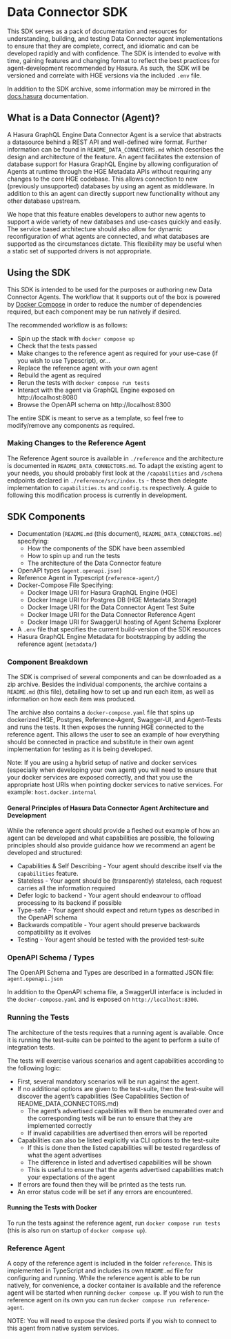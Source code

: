 # Data Connector SDK

This SDK serves as a pack of documentation and resources for understanding, building, and testing Data Connector agent implementations to ensure that they are complete, correct, and idiomatic and can be developed rapidly and with confidence. The SDK is intended to evolve with time, gaining features and changing format to reflect the best practices for agent-development recommended by Hasura. As such, the SDK will be versioned and correlate with HGE versions via the included `.env` file.

In addition to the SDK archive, some information may be mirrored in the [docs.hasura](https://hasura.io/docs/latest/graphql/core/index/) documentation.


## What is a Data Connector (Agent)?

A Hasura GraphQL Engine Data Connector Agent is a service that abstracts a datasource behind a REST API and well-defined wire format. Further information can be found in `README_DATA_CONNECTORS.md` which describes the design and architecture of the feature. An agent facilitates the extension of database support for Hasura GraphQL Engine by allowing configuration of Agents at runtime through the HGE Metadata APIs without requiring any changes to the core HGE codebase. This allows connection to new (previously unsupported) databases by using an agent as middleware. In addition to this an agent can directly support new functionality without any other database upstream.

We hope that this feature enables developers to author new agents to support a wide variety of new databases and use-cases quickly and easily. The service based architecture should also allow for dynamic reconfiguration of what agents are connected, and what databases are supported as the circumstances dictate. This flexibility may be useful when a static set of supported drivers is not appropriate.

## Using the SDK

This SDK is intended to be used for the purposes or authoring new Data Connector Agents. The workflow that it supports out of the box is powered by [Docker Compose](https://docs.docker.com/compose/) in order to reduce the number of dependencies required, but each component may be run natively if desired.

The recommended workflow is as follows:

* Spin up the stack with `docker compose up`
* Check that the tests passed
* Make changes to the reference agent as required for your use-case (if you wish to use Typescript), or...
* Replace the reference agent with your own agent
* Rebuild the agent as required
* Rerun the tests with `docker compose run tests`
* Interact with the agent via GraphQL Engine exposed on http://localhost:8080
* Browse the OpenAPI schema on http://localhost:8300

The entire SDK is meant to serve as a template, so feel free to modify/remove any components as required.

### Making Changes to the Reference Agent

The Reference Agent source is available in `./reference` and the architecture is documented in `README_DATA_CONNECTORS.md`.
To adapt the existing agent to your needs, you should probably first look at the `/capabilities` and `/schema` endpoints
declared in `./reference/src/index.ts` - these then delegate implementation to `capabilities.ts` and `config.ts` respectively.
A guide to following this modification process is currently in development.

## SDK Components

* Documentation (`README.md` (this document), `README_DATA_CONNECTORS.md`) specifying:
    * How the components of the SDK have been assembled
    * How to spin up and run the tests
    * The architecture of the Data Connector feature
* OpenAPI types (`agent.openapi.json`)
* Reference Agent in Typescript (`reference-agent/`)
* Docker-Compose File Specifying:
    * Docker Image URI for Hasura GraphQL Engine (HGE)
    * Docker Image URI for Postgres DB (HGE Metadata Storage)
    * Docker Image URI for the Data Connector Agent Test Suite
    * Docker Image URI for the Data Connector Reference Agent
    * Docker Image URI for SwaggerUI hosting of Agent Schema Explorer
* A `.env` file that specifies the current build-version of the SDK resources
* Hasura GraphQL Engine Metadata for bootstrapping by adding the reference agent (`metadata/`)

### Component Breakdown

The SDK is comprised of several components and can be downloaded as a zip archive. Besides the individual components, the archive contains a `README.md` (this file), detailing how to set up and run each item, as well as information on how each item was produced.

The archive also contains a `docker-compose.yaml` file that spins up dockerized HGE, Postgres, Reference-Agent, Swagger-UI, and Agent-Tests and runs the tests. It then exposes the running HGE connected to the reference agent. This allows the user to see an example of how everything should be connected in practice and substitute in their own agent implementation for testing as it is being developed.

Note: If you are using a hybrid setup of native and docker services (especially when developing your own agent) you will need to ensure that your docker services are exposed correctly, and that you use the appropriate host URIs when pointing docker services to native services. For example: `host.docker.internal`

#### General Principles of Hasura Data Connector Agent Architecture and Development

While the reference agent should provide a fleshed out example of how an agent can be developed and what capabilities are possible, the following principles should also provide guidance how we recommend an agent be developed and structured:

* Capabilities & Self Describing - Your agent should describe itself via the `capabilities` feature.
* Stateless - Your agent should be (transparently) stateless, each request carries all the information required
* Defer logic to backend - Your agent should endeavour to offload processing to its backend if possible
* Type-safe - Your agent should expect and return types as described in the OpenAPI schema
* Backwards compatible - Your agent should preserve backwards compatibility as it evolves
* Testing - Your agent should be tested with the provided test-suite

### OpenAPI Schema / Types

The OpenAPI Schema and Types are described in a formatted JSON file: `agent.openapi.json`

In addition to the OpenAPI schema file, a SwaggerUI interface is included in the `docker-compose.yaml` and is exposed on `http://localhost:8300`.


### Running the Tests

The architecture of the tests requires that a running agent is available. Once it is running the test-suite can be pointed to the agent to perform a suite of integration tests.

The tests will exercise various scenarios and agent capabilities according to the following logic:

* First, several mandatory scenarios will be run against the agent.
* If no additional options are given to the test-suite, then the test-suite will discover the agent’s capabilities (See Capabilities Section of README_DATA_CONNECTORS.md)
    * The agent’s advertised capabilities will then be enumerated over and the corresponding tests will be run to ensure that they are implemented correctly
    * If invalid capabilities are advertised then errors will be reported
* Capabilities can also be listed explicitly via CLI options to the test-suite
    * If this is done then the listed capabilities will be tested regardless of what the agent advertises
    * The difference in listed and advertised capabilities will be shown
    * This is useful to ensure that the agents advertised capabilities match your expectations of the agent
* If errors are found then they will be printed as the tests run.
* An error status code will be set if any errors are encountered.


#### Running the Tests with Docker

To run the tests against the reference agent, run `docker compose run tests` (this is also run on startup of `docker compose up`).


### Reference Agent

A copy of the reference agent is included in the folder `reference`. This is implemented in TypeScript and includes its own `README.md` file for configuring and running. While the reference agent is able to be run natively, for convenience, a docker container is available and the reference agent will be started when running `docker compose up`. If you wish to run the reference agent on its own you can run `docker compose run reference-agent`.

NOTE: You will need to expose the desired ports if you wish to connect to this agent from native system services.